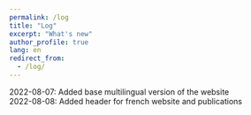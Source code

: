 ```yaml
---
permalink: /log
title: "Log"
excerpt: "What's new"
author_profile: true
lang: en
redirect_from: 
  - /log/
---
```

2022-08-07: Added base multilingual version of the website<br>
2022-08-08: Added header for french website and publications